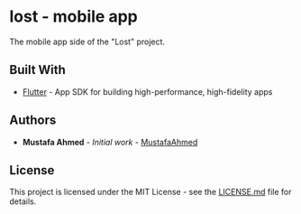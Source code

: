 # lost - mobile app

The mobile app side of the "Lost" project.

## Built With

* [Flutter](https://flutter.dev) - App SDK for building high-performance, high-fidelity apps

## Authors

* **Mustafa Ahmed** - *Initial work* - [MustafaAhmed](https://github.com/MustafaAhmed20)

## License

This project is licensed under the MIT License - see the [LICENSE.md](LICENSE.md) file for details.
